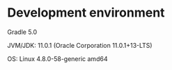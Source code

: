 # Development environment

  Gradle 5.0
  
  JVM/JDK:  11.0.1 (Oracle Corporation 11.0.1+13-LTS)
  
  OS:       Linux 4.8.0-58-generic amd64
